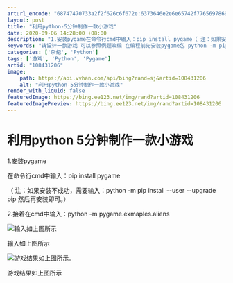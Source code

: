 ```yaml
---
arturl_encode: "68747470733a2f2f626c6f672e:6373646e2e6e65742f77656978696e5f34353936353335382f:61727469636c652f64657461696c732f313038343331323036"
layout: post
title: "利用python-5分钟制作一款小游戏"
date: 2020-09-06 14:28:00 +08:00
description: "1.安装pygame在命令行cmd中输入：pip install pygame（ 注：如果安装不成功"
keywords: "请设计一款游戏 可以参照例题改编 在编程前先安装pygame包 python -m pip install"
categories: ['杂纪', 'Python']
tags: ['游戏', 'Python', 'Pygame']
artid: "108431206"
image:
    path: https://api.vvhan.com/api/bing?rand=sj&artid=108431206
    alt: "利用python-5分钟制作一款小游戏"
render_with_liquid: false
featuredImage: https://bing.ee123.net/img/rand?artid=108431206
featuredImagePreview: https://bing.ee123.net/img/rand?artid=108431206
---
```


# 利用python 5分钟制作一款小游戏

1.安装pygame
  
在命令行cmd中输入：pip install pygame
  
（ 注：如果安装不成功，需要输入：python -m pip install --user --upgrade pip 然后再安装即可。）
  
2.接着在cmd中输入：python -m pygame.exmaples.aliens
  
![输入如上图所示](https://i-blog.csdnimg.cn/blog_migrate/0e0e53fe4a874304905807516d2a2095.jpeg#pic_center)
  
输入如上图所示

![游戏结果如上图所示。](https://i-blog.csdnimg.cn/blog_migrate/776ad5dfe86d2b2eff015ec4a68bed9c.jpeg#pic_center)
  
游戏结果如上图所示